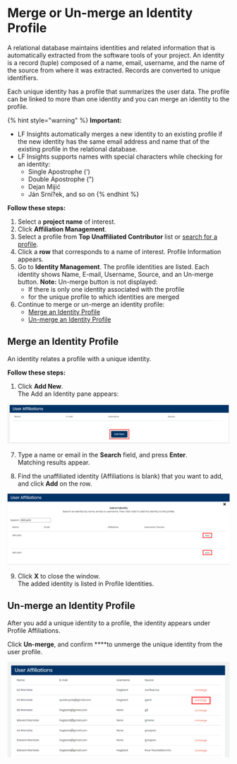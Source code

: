 # Merge or Un-merge an Identity Profile

A relational database maintains identities and related information that is automatically extracted from the software tools of your project. An identity is a record \(tuple\) composed of a name, email, username, and the name of the source from where it was extracted. Records are converted to unique identifiers.

Each unique identity has a profile that summarizes the user data. The profile can be linked to more than one identity and you can merge an identity to the profile.

{% hint style="warning" %}
**Important:** 

* LF Insights automatically merges a new identity to an existing profile if the new identity has the same email address and name that of the existing profile in the relational database.
* LF Insights supports names with special characters while checking for an identity:
  * Single Apostrophe \('\)
  * Double Apostrophe \("\)
  * Dejan Mijić
  * Ján Srni?ek, and so on
{% endhint %}

**Follow these steps:**

1. Select a **project name** of interest.
2. Click **Affiliation Management**.
3. Select a profile from **Top Unaffiliated Contributor** list or [search for a profile](find-a-profile.md).
4. Click a **row** that corresponds to a name of interest. Profile Information appears.
5. Go to **Identity Management**. The profile identities are listed. Each identity shows Name, E-mail, Username, Source, and an Un-merge button. **Note:** Un-merge button is not displayed:
   * If there is only one identity associated with the profile
   * for the unique profile to which identities are merged
6. Continue to merge or un-merge an identity profile:
   * [Merge an Identity Profile](merge-or-un-merge-an-identity-profile.md#merge-an-identity-profile)
   * [Un-merge an Identity Profile](merge-or-un-merge-an-identity-profile.md#un-merge-an-identity-profile)

## Merge an Identity Profile

An identity relates a profile with a unique identity.

**Follow these steps:**

1. Click **Add New**.  
The Add an Identity pane appears:

![](../../../.gitbook/assets/user-affiliations.png)

7. Type a name or email in the **Search** field, and press **Enter**.  
Matching results appear.

8. Find the unaffiliated identity \(Affiliations is blank\) that you want to add, and click **Add** on the row.

![Merge an Identity Profile](../../../.gitbook/assets/user-affiliations-add.png)

9. Click **X** to close the window.  
The added identity is listed in Profile Identities.

## Un-merge an Identity Profile

After you add a unique identity to a profile, the identity appears under Profile Affiliations.

Click **Un-merge**, and confirm ****to unmerge the unique identity from the user profile.

![Unmerge User Affiliations](../../../.gitbook/assets/unmerge-identity.png)





